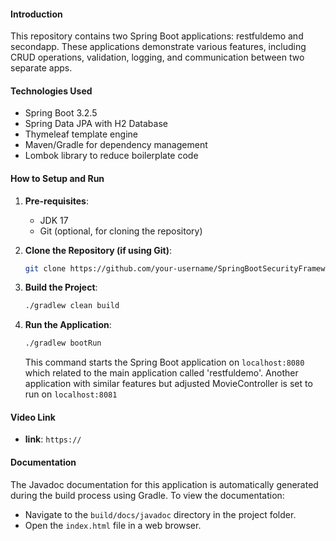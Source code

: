 
#### Introduction
This repository contains two Spring Boot applications: restfuldemo and secondapp. These applications demonstrate various features, including CRUD operations, validation, logging, and communication between two separate apps.

#### Technologies Used
- Spring Boot 3.2.5
- Spring Data JPA with H2 Database
- Thymeleaf template engine
- Maven/Gradle for dependency management
- Lombok library to reduce boilerplate code

#### How to Setup and Run
1. **Pre-requisites**:
   - JDK 17
   - Git (optional, for cloning the repository)

2. **Clone the Repository (if using Git)**:
   ```bash
   git clone https://github.com/your-username/SpringBootSecurityFrameworkDemo.git
   ```

3. **Build the Project**:
   ```bash
   ./gradlew clean build
   ```

4. **Run the Application**:
   ```bash
   ./gradlew bootRun
   ```
   This command starts the Spring Boot application on `localhost:8080` which related to the main application called 'restfuldemo'.
   Another application with similar features but adjusted MovieController is set to run on `localhost:8081`

#### Video Link
- **link**: `https://`

#### Documentation
The Javadoc documentation for this application is automatically generated during the build process using Gradle. To view the documentation:
- Navigate to the `build/docs/javadoc` directory in the project folder.
- Open the `index.html` file in a web browser.


